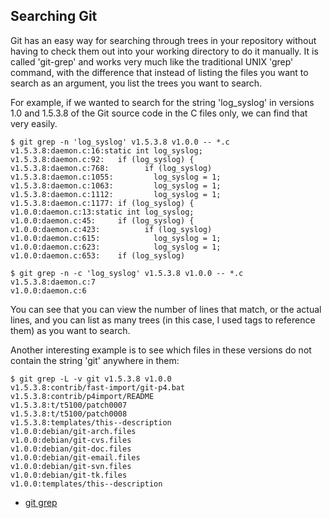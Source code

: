 <!--
SPDX-FileCopyrightText: 2008 Scott Chacon <schacon@gmail.com>

SPDX-License-Identifier: CC-BY-SA-3.0
-->

## Searching Git

Git has an easy way for searching through trees in your repository
without having to check them out into your working directory
to do it manually.
It is called 'git-grep'
and works very much like the traditional UNIX 'grep' command,
with the difference
that instead of listing the files you want to search as an argument,
you list the trees you want to search.

For example,
if we wanted to search for the string 'log_syslog'
in versions 1.0 and 1.5.3.8 of the Git source code in the C files only,
we can find that very easily.

```shell
$ git grep -n 'log_syslog' v1.5.3.8 v1.0.0 -- *.c
v1.5.3.8:daemon.c:16:static int log_syslog;
v1.5.3.8:daemon.c:92:   if (log_syslog) {
v1.5.3.8:daemon.c:768:        if (log_syslog)
v1.5.3.8:daemon.c:1055:         log_syslog = 1;
v1.5.3.8:daemon.c:1063:         log_syslog = 1;
v1.5.3.8:daemon.c:1112:         log_syslog = 1;
v1.5.3.8:daemon.c:1177: if (log_syslog) {
v1.0.0:daemon.c:13:static int log_syslog;
v1.0.0:daemon.c:45:     if (log_syslog) {
v1.0.0:daemon.c:423:          if (log_syslog)
v1.0.0:daemon.c:615:            log_syslog = 1;
v1.0.0:daemon.c:623:            log_syslog = 1;
v1.0.0:daemon.c:653:    if (log_syslog)

$ git grep -n -c 'log_syslog' v1.5.3.8 v1.0.0 -- *.c
v1.5.3.8:daemon.c:7
v1.0.0:daemon.c:6
```

You can see that you can view the number of lines that match,
or the actual lines,
and you can list as many trees (in this case,
I used tags to reference them) as you want to search.

Another interesting example
is to see which files in these versions
do not contain the string 'git' anywhere in them:

```shell
$ git grep -L -v git v1.5.3.8 v1.0.0
v1.5.3.8:contrib/fast-import/git-p4.bat
v1.5.3.8:contrib/p4import/README
v1.5.3.8:t/t5100/patch0007
v1.5.3.8:t/t5100/patch0008
v1.5.3.8:templates/this--description
v1.0.0:debian/git-arch.files
v1.0.0:debian/git-cvs.files
v1.0.0:debian/git-doc.files
v1.0.0:debian/git-email.files
v1.0.0:debian/git-svn.files
v1.0.0:debian/git-tk.files
v1.0.0:templates/this--description
```

- [git grep](https://www.kernel.org/pub/software/scm/git/docs/git-grep.html)
